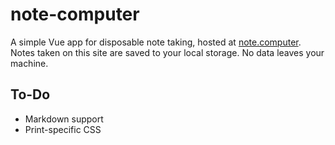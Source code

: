 # note-computer

A simple Vue app for disposable note taking, hosted at [note.computer](note.computer). Notes taken on this site are saved to your local storage. No data leaves your machine.

## To-Do

- Markdown support
- Print-specific CSS
